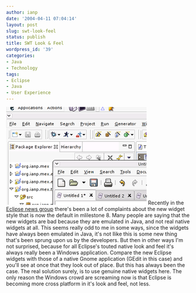```yaml
---
author: ianp
date: '2004-04-11 07:04:14'
layout: post
slug: swt-look-feel
status: publish
title: SWT Look & Feel
wordpress_id: '39'
categories:
- Java
- Technology
tags:
- Eclipse
- Java
- User Experience
---
```


![New Eclipse Widgets](/images/2004/04/emulated-vs-native.png) Recently
in the [Eclipse news group](news://news.eclipse.org/eclipse.platform)
there's been a lot of complaints about the new widget style that is now
the default in mlilestone 8. Many people are saying that the new widgets
are bad because they are emulated in Java, and not real native widgets
at all. This seems really odd to me in some ways, since the widgets have
always been emulated in Java, it's not llike this is some new thing
that's been sprung upon us by the developers. But then in other ways I'm
not surprised, because for all Eclipse's touted native look and feel
it's always really been a Windows application. Compare the new Eclipse
widgets with those of a native Gnome application (GEdit in this case)
and you'll see at once that they look out of place. But this has always
been the case. The real solution surely, is to use genuine native
widgets here. The only reason the Windows crowd are screaming now is
that Eclipse is becoming more cross platform in it's look and feel, not
less.
